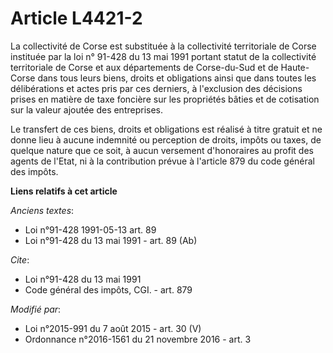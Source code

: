 # Article L4421-2

La collectivité de Corse est substituée à la collectivité territoriale de Corse instituée par la loi n° 91-428 du 13 mai 1991
portant statut de la collectivité territoriale de Corse et aux départements de Corse-du-Sud et de Haute-Corse dans tous leurs
biens, droits et obligations ainsi que dans toutes les délibérations et actes pris par ces derniers, à l'exclusion des
décisions prises en matière de taxe foncière sur les propriétés bâties et de cotisation sur la valeur ajoutée des
entreprises. 

Le transfert de ces biens, droits et obligations est réalisé à titre gratuit et ne donne lieu à aucune indemnité ou
perception de droits, impôts ou taxes, de quelque nature que ce soit, à aucun versement d'honoraires au profit des agents de
l'Etat, ni à la contribution prévue à l'article 879 du code général des impôts.

**Liens relatifs à cet article**

_Anciens textes_:

  - Loi n°91-428 1991-05-13 art. 89
  - Loi n°91-428 du 13 mai 1991 - art. 89 (Ab)

_Cite_:

  - Loi n°91-428 du 13 mai 1991
  - Code général des impôts, CGI. - art. 879

_Modifié par_:

  - Loi n°2015-991 du 7 août 2015 - art. 30 (V)
  - Ordonnance n°2016-1561 du 21 novembre 2016 - art. 3

